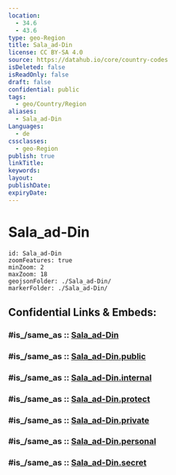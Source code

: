 ```yaml
---
location:
  - 34.6
  - 43.6
type: geo-Region
title: Sala_ad-Din
license: CC BY-SA 4.0
source: https://datahub.io/core/country-codes
isDeleted: false
isReadOnly: false
draft: false
confidential: public
tags:
  - geo/Country/Region
aliases:
  - Sala_ad-Din
Languages:
  - de
cssclasses:
  - geo-Region
publish: true
linkTitle:
keywords:
layout:
publishDate:
expiryDate:
---
```


# Sala_ad-Din

```leaflet
id: Sala_ad-Din
zoomFeatures: true 
minZoom: 2 
maxZoom: 18
geojsonFolder: ./Sala_ad-Din/
markerFolder: ./Sala_ad-Din/
```


## Confidential Links & Embeds: 

### #is_/same_as :: [Sala_ad-Din](/_Standards/Earth/Continent/Asia/Asia~West/Iraq/Provinces~Iraq/Sala_ad-Din.md) 

### #is_/same_as :: [Sala_ad-Din.public](/_public/Earth/Continent/Asia/Asia~West/Iraq/Provinces~Iraq/Sala_ad-Din.public.md) 

### #is_/same_as :: [Sala_ad-Din.internal](/_internal/Earth/Continent/Asia/Asia~West/Iraq/Provinces~Iraq/Sala_ad-Din.internal.md) 

### #is_/same_as :: [Sala_ad-Din.protect](/_protect/Earth/Continent/Asia/Asia~West/Iraq/Provinces~Iraq/Sala_ad-Din.protect.md) 

### #is_/same_as :: [Sala_ad-Din.private](/_private/Earth/Continent/Asia/Asia~West/Iraq/Provinces~Iraq/Sala_ad-Din.private.md) 

### #is_/same_as :: [Sala_ad-Din.personal](/_personal/Earth/Continent/Asia/Asia~West/Iraq/Provinces~Iraq/Sala_ad-Din.personal.md) 

### #is_/same_as :: [Sala_ad-Din.secret](/_secret/Earth/Continent/Asia/Asia~West/Iraq/Provinces~Iraq/Sala_ad-Din.secret.md)

